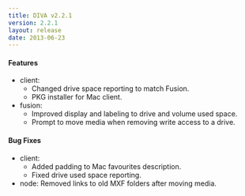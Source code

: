 ```yaml
---
title: DIVA v2.2.1
version: 2.2.1
layout: release
date: 2013-06-23
---
```


#### Features

 - client:
   - Changed drive space reporting to match Fusion.
   - PKG installer for Mac client.
 - fusion:
   - Improved display and labeling to drive and volume used space.
   - Prompt to move media when removing write access to a drive.

#### Bug Fixes

 - client:
   - Added padding to Mac favourites description.
   - Fixed drive used space reporting.
 - node: Removed links to old MXF folders after moving media.
